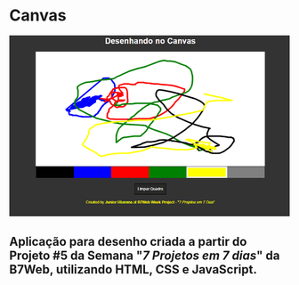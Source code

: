 # Canvas

![Screenshot](screenshot.png)

## Aplicação para desenho criada a partir do Projeto #5 da Semana **"*7 Projetos em 7 dias*"** da **B7Web**, utilizando HTML, CSS e JavaScript.
